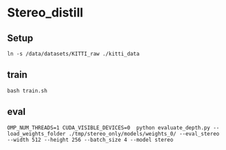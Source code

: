 # Stereo_distill

## Setup

```
ln -s /data/datasets/KITTI_raw ./kitti_data
```

## train

```
bash train.sh
```
## eval

```
OMP_NUM_THREADS=1 CUDA_VISIBLE_DEVICES=0  python evaluate_depth.py --load_weights_folder ./tmp/stereo_only/models/weights_0/ --eval_stereo --width 512 --height 256 --batch_size 4 --model stereo

```
